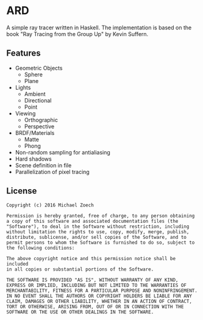 # ARD

A simple ray tracer written in Haskell.
The implementation is based on the book "Ray Tracing from the Group Up" by Kevin Suffern.

## Features

* Geometric Objects
  * Sphere
  * Plane
* Lights
  * Ambient
  * Directional
  * Point
* Viewing
  * Orthographic
  * Perspective
* BRDF/Materials
  * Matte
  * Phong
* Non-random sampling for antialiasing
* Hard shadows
* Scene definition in file
* Parallelization of pixel tracing

## License

    Copyright (c) 2016 Michael Zoech

    Permission is hereby granted, free of charge, to any person obtaining
    a copy of this software and associated documentation files (the
    "Software"), to deal in the Software without restriction, including
    without limitation the rights to use, copy, modify, merge, publish,
    distribute, sublicense, and/or sell copies of the Software, and to
    permit persons to whom the Software is furnished to do so, subject to
    the following conditions:

    The above copyright notice and this permission notice shall be included
    in all copies or substantial portions of the Software.

    THE SOFTWARE IS PROVIDED "AS IS", WITHOUT WARRANTY OF ANY KIND,
    EXPRESS OR IMPLIED, INCLUDING BUT NOT LIMITED TO THE WARRANTIES OF
    MERCHANTABILITY, FITNESS FOR A PARTICULAR PURPOSE AND NONINFRINGEMENT.
    IN NO EVENT SHALL THE AUTHORS OR COPYRIGHT HOLDERS BE LIABLE FOR ANY
    CLAIM, DAMAGES OR OTHER LIABILITY, WHETHER IN AN ACTION OF CONTRACT,
    TORT OR OTHERWISE, ARISING FROM, OUT OF OR IN CONNECTION WITH THE
    SOFTWARE OR THE USE OR OTHER DEALINGS IN THE SOFTWARE.

